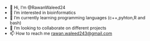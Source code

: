 - 👋 Hi, I’m @RawanWaleed24
- 👀 I’m interested in bioinformatics
- 🌱 I’m currently learning programming languages (c++,pyhton,R and bash)
- 💞️ I’m looking to collaborate on different projects
- 📫 How to reach me rawan.waleed243@gmail.com

<!---
RawanWaleed24/RawanWaleed24 is a ✨ special ✨ repository because its `README.md` (this file) appears on your GitHub profile.
You can click the Preview link to take a look at your changes.
--->
